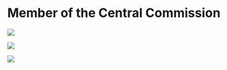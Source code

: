 # Member of the Central Commission

![](https://github.com/Scopics/Voting-system/tree/master/documentation/UMLDiagrams/src/UCС-01_AddVoting.svg)

![](https://github.com/Scopics/Voting-system/tree/master/documentation/UMLDiagrams/src/UCС-02_OpenVoting.svg)

![](https://github.com/Scopics/Voting-system/tree/master/documentation/UMLDiagrams/src/UCС-02_CloseVoting.svg)